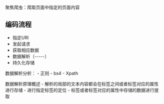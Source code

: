 聚焦爬虫：爬取页面中指定的页面内容
## 编码流程
- 指定URl
- 发起请求
- 获取相应数据
- 数据解析（-----）
- 持久化存储

数据解析分析：
    - 正则
    - bs4
    - Xpath

数据解析原理概述
    - 解析的局部的文本内容都会在标签之间或者标签对应的属性进行存储
    - 进行指定标签的定位
    - 标签或者标签对应的属性中存储的数据进行提取
